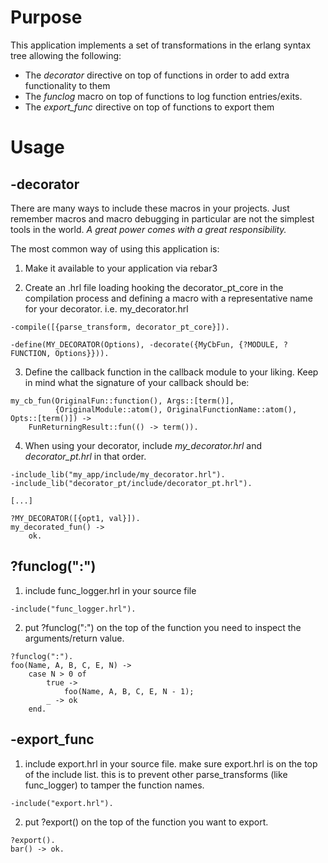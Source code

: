 Purpose
=======

This application implements a set of transformations in the erlang syntax tree allowing the
following:

* The *decorator* directive on top of functions in order to add extra functionality to them
* The *funclog* macro on top of functions to log function entries/exits.
* The *export_func* directive on top of functions to export them

Usage
=====

## -decorator

There are many ways to include these macros in your projects. Just remember macros and macro
debugging in particular are not the simplest tools in the world. _A great power comes with a great
responsibility._

The most common way of using this application is:

1. Make it available to your application via rebar3

2. Create an .hrl file loading hooking the decorator_pt_core in the compilation process and defining
   a macro with a representative name for your decorator. i.e. my_decorator.hrl

```
-compile([{parse_transform, decorator_pt_core}]).

-define(MY_DECORATOR(Options), -decorate({MyCbFun, {?MODULE, ?FUNCTION, Options}})).

```

3. Define the callback function in the callback module to your liking. Keep in mind what the
   signature of your callback should be:

```
my_cb_fun(OriginalFun::function(), Args::[term()],
          {OriginalModule::atom(), OriginalFunctionName::atom(), Opts::[term()]) ->
    FunReturningResult::fun(() -> term()).
```

4. When using your decorator, include *my_decorator.hrl* and *decorator_pt.hrl* in that order.

```
-include_lib("my_app/include/my_decorator.hrl").
-include_lib("decorator_pt/include/decorator_pt.hrl").

[...]

?MY_DECORATOR([{opt1, val}]).
my_decorated_fun() ->
    ok.

```

## ?funclog(":")
1. include func_logger.hrl in your source file
```
-include("func_logger.hrl").
```
2. put ?funclog(":") on the top of the function you need to inspect the arguments/return value.
```
?funclog(":").
foo(Name, A, B, C, E, N) ->
    case N > 0 of
        true ->
            foo(Name, A, B, C, E, N - 1);
        _ -> ok
    end.
```

## -export_func
1. include export.hrl in your source file. make sure export.hrl is on the top of the include list. this is to prevent other parse_transforms (like func_logger) to tamper the function names.
```
-include("export.hrl").
```

2. put ?export() on the top of the function you want to export.
```
?export().
bar() -> ok.
```
